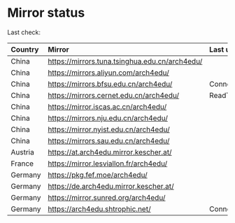 <script src="./time.js"></script>
# Mirror status
Last check: <script type="text/javascript">localize(1752945851.020086);</script>

|Country|Mirror|Last update|
|:------|:-----|:----------|
|China|https://mirrors.tuna.tsinghua.edu.cn/arch4edu/|<script type="text/javascript">localize(1752907695);</script>|
|China|https://mirrors.aliyun.com/arch4edu/|<script type="text/javascript">localize(1752907695);</script>|
|China|https://mirrors.bfsu.edu.cn/arch4edu/|ConnectionError|
|China|https://mirrors.cernet.edu.cn/arch4edu/|ReadTimeout|
|China|https://mirror.iscas.ac.cn/arch4edu/|<script type="text/javascript">localize(1752907695);</script>|
|China|https://mirrors.nju.edu.cn/arch4edu/|<script type="text/javascript">localize(1752821473);</script>|
|China|https://mirror.nyist.edu.cn/arch4edu/|<script type="text/javascript">localize(1752907695);</script>|
|China|https://mirrors.sau.edu.cn/arch4edu/|<script type="text/javascript">localize(1752259981);</script>|
|Austria|https://at.arch4edu.mirror.kescher.at/|<script type="text/javascript">localize(1752907695);</script>|
|France|https://mirror.lesviallon.fr/arch4edu/|<script type="text/javascript">localize(1752907695);</script>|
|Germany|https://pkg.fef.moe/arch4edu/|<script type="text/javascript">localize(1752907695);</script>|
|Germany|https://de.arch4edu.mirror.kescher.at/|<script type="text/javascript">localize(1752907695);</script>|
|Germany|https://mirror.sunred.org/arch4edu/|<script type="text/javascript">localize(1752907695);</script>|
|Germany|https://arch4edu.shtrophic.net/|ConnectionError|

<script src="./tablefilter/tablefilter.js"></script>
<script src="./table.js"></script>